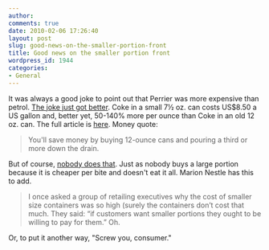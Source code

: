 ```yaml
---
author:
comments: true
date: 2010-02-06 17:26:40
layout: post
slug: good-news-on-the-smaller-portion-front
title: Good news on the smaller portion front
wordpress_id: 1944
categories:
- General
---
```


It was always a good joke to point out that Perrier was more expensive than petrol. [The joke just got better](http://www.foodpolitics.com/2010/02/the-real-cost-of-coke/). Coke in a small 7½ oz. can costs US$8.50 a US gallon and, better yet, 50-140% more per ounce than Coke in an old 12 oz. can. The full article is [here](http://www.huffingtonpost.com/michael-f-jacobson/is-cokes-fizz-going-flat_b_446508.html). Money quote:

> You'll save money by buying 12-ounce cans and pouring a third or more down the drain.

But of course, [nobody does that](http://jeremycherfas.net/2009/08/25/food-news-new-series-3-fat-taxes/). Just as nobody buys a large portion because it is cheaper per bite and doesn't eat it all. Marion Nestle has this to add.

> I once asked a group of retailing executives why the cost of smaller size containers was so high (surely the containers don’t cost that much.  They said: “if customers want smaller portions they ought to be willing to pay for them.”  Oh.

Or, to put it another way, "Screw you, consumer."

